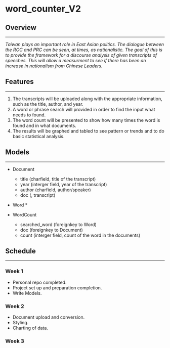 # word_counter_V2
## Overview 
---

*Taiwan plays an important role in East Asian politics. The dialogue between the ROC and PRC can be seen, at times, as nationalistic. The goal of this is to provide the framework for a discourse analysis of given transcripts of speeches. This will allow a measurment to see if there has been an increase in nationalism from Chinese Leaders.*

## Features 
---
1. The transcripts will be uploaded along with the appropriate information, such as the title, author, and year. 
2. A word or phrase search will provided in order to find the input what needs to found. 
3. The word count will be presented to show how many times the word is found and in what documents. 
4. The results will be graphed and tabled to see pattern or trends and to do basic statistical analysis. 

## Models
--- 
* Document
    * title (charfield, title of the transcript)
    * year (interger field, year of the transcript)
    * author (charfield, author/speaker)
    * doc (, transcript)

* Word
    * 

* WordCount
    * searched_word (foreignkey to Word)
    * doc (foreignkey to Document)
    * count (interger field, count of the word in the documents)


## Schedule
---
### Week 1 
- Personal repo completed. 
- Project set up and preparation completion.
- Write Models.

### Week 2 
- Document upload and conversion.
- Styling.
- Charting of data.

### Week 3 







